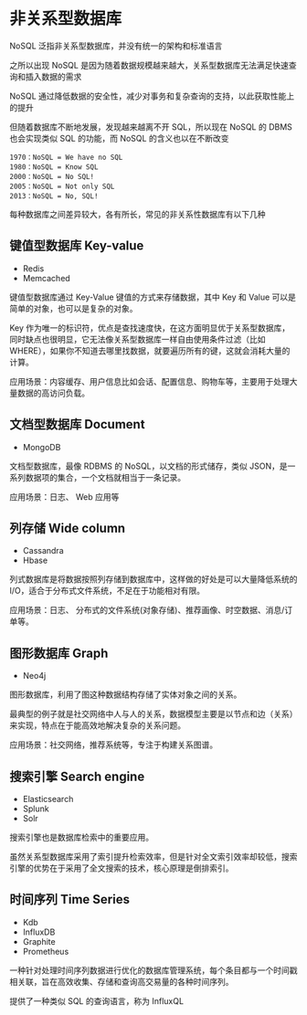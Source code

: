 # 非关系型数据库

NoSQL 泛指非关系型数据库，并没有统一的架构和标准语言

之所以出现 NoSQL 是因为随着数据规模越来越大，关系型数据库无法满足快速查询和插入数据的需求

NoSQL 通过降低数据的安全性，减少对事务和复杂查询的支持，以此获取性能上的提升

但随着数据库不断地发展，发现越来越离不开 SQL，所以现在 NoSQL 的 DBMS 也会实现类似 SQL 的功能，而 NoSQL 的含义也以在不断改变

```text
1970：NoSQL = We have no SQL
1980：NoSQL = Know SQL
2000：NoSQL = No SQL!
2005：NoSQL = Not only SQL
2013：NoSQL = No, SQL!
```

每种数据库之间差异较大，各有所长，常见的非关系性数据库有以下几种

## 键值型数据库 Key-value

- Redis
- Memcached

键值型数据库通过 Key-Value 键值的方式来存储数据，其中 Key 和 Value 可以是简单的对象，也可以是复杂的对象。

Key 作为唯一的标识符，优点是查找速度快，在这方面明显优于关系型数据库，同时缺点也很明显，它无法像关系型数据库一样自由使用条件过滤（比如 WHERE），如果你不知道去哪里找数据，就要遍历所有的键，这就会消耗大量的计算。

应用场景：内容缓存、用户信息比如会话、配置信息、购物车等，主要用于处理大量数据的高访问负载。

## 文档型数据库 Document

- MongoDB

文档型数据库，最像 RDBMS 的 NoSQL，以文档的形式储存，类似 JSON，是一系列数据项的集合，一个文档就相当于一条记录。

应用场景：日志、 Web 应用等

## 列存储 Wide column

- Cassandra
- Hbase

列式数据库是将数据按照列存储到数据库中，这样做的好处是可以大量降低系统的 I/O，适合于分布式文件系统，不足在于功能相对有限。

应用场景：日志、 分布式的文件系统(对象存储)、推荐画像、时空数据、消息/订单等。

## 图形数据库 Graph

- Neo4j

图形数据库，利用了图这种数据结构存储了实体对象之间的关系。

最典型的例子就是社交网络中人与人的关系，数据模型主要是以节点和边（关系）来实现，特点在于能高效地解决复杂的关系问题。

应用场景：社交网络，推荐系统等，专注于构建关系图谱。

## 搜索引擎 Search engine

- Elasticsearch
- Splunk
- Solr

搜索引擎也是数据库检索中的重要应用。

虽然关系型数据库采用了索引提升检索效率，但是针对全文索引效率却较低，搜索引擎的优势在于采用了全文搜索的技术，核心原理是倒排索引。

## 时间序列 Time Series

- Kdb
- InfluxDB
- Graphite
- Prometheus

一种针对处理时间序列数据进行优化的数据库管理系统，每个条目都与一个时间戳相关联，旨在高效收集、存储和查询高交易量的各种时间序列。

提供了一种类似 SQL 的查询语言，称为 InfluxQL
